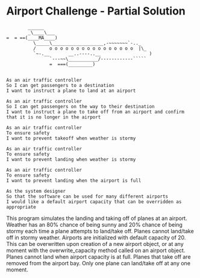 Airport Challenge - Partial Solution
=================

```
        ______
        _\____\___
=  = ==(____MA____)
          \_____\___________________,-~~~~~~~`-.._
          /     o o o o o o o o o o o o o o o o  |\_
          `~-.__       __..----..__                  )
                `---~~\___________/------------`````
                =  ===(_________)


As an air traffic controller 
So I can get passengers to a destination 
I want to instruct a plane to land at an airport

As an air traffic controller 
So I can get passengers on the way to their destination 
I want to instruct a plane to take off from an airport and confirm that it is no longer in the airport

As an air traffic controller 
To ensure safety 
I want to prevent takeoff when weather is stormy 

As an air traffic controller 
To ensure safety 
I want to prevent landing when weather is stormy 

As an air traffic controller 
To ensure safety 
I want to prevent landing when the airport is full 

As the system designer
So that the software can be used for many different airports
I would like a default airport capacity that can be overridden as appropriate
```
This program simulates the landing and taking off of planes at an airport.
Weather has an 80% chance of being sunny and 20% chance of being stormy each time a plane attempts to land/take off.
Planes cannot land/take off in stormy weather.
Airports are initialized with default capacity of 20. This can be overwritten upon creation of a new airport object, or at any moment with the overwrite_capacity method called on an airport object.
Planes cannot land when airport capacity is at full.
Planes that take off are removed from the airport bay.
Only one plane can land/take off at any one moment.


